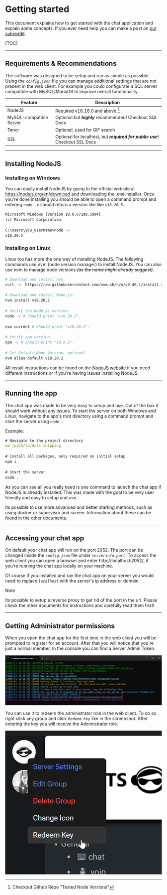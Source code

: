 # Getting started

This document explains how to get started with the chat application and explain some concepts. If you ever need help you can make a post on [our subreddit](https://www.reddit.com/r/dcts/).

[TOC]

------

## Requirements & Recommendations

The software was designed to be setup and run as simple as possible. Using the *`config.json`* file you can manage additional settings that are not present in the web client. For example you could configurate a SQL server compatible with MySQL/MariaDB to improve overall functionality.

| Feature                 | Description                                                  |
| ----------------------- | ------------------------------------------------------------ |
| NodeJS                  | Required v16.16.0 and above [^testedNodeVersions]            |
| MySQL-compatible Server | Optional but ***highly*** recommended! Checkout SQL Docs     |
| Tenor                   | Optional, used for GIF search                                |
| SSL                     | Optional for localhost, but ***required for public use***! Checkout SSL Docs |

------

## Installing NodeJS

### Installing on Windows

You can easily install NodeJS by going to the official website at https://nodejs.org/en/download and downloading the *.msi* installer. Once you're done installing you should be able to open a command prompt and entering *`node -v`* should return a version like like *`v18.20.5`*.

```cmd
Microsoft Windows [Version 10.0.67198.5894]
(c) Microsoft Corporation. 

C:\Users\you_username>node -v
v18.20.5
```

### Installing on Linux

Linux too has more the one way of installing NodeJS. The following commands use nvm (node version manager) to install NodeJS. You can also use nvm to manage node versions *~~(as the name might already suggest)~~*.

```bash
# Download and install nvm:
curl -o- https://raw.githubusercontent.com/nvm-sh/nvm/v0.40.1/install.sh | bash

# Download and install Node.js:
nvm install v18.20.2

# Verify the Node.js version:
node -v # Should print "v18.20.2".

nvm current # Should print "v18.20.2".

# Verify npm version:
npm -v # Should print "10.9.2".

# Set Default Node Version, optional
nvm alias default v18.20.2
```

All install instructions can be found on the [NodeJS website](https://nodejs.org/en/download) if you need different instructions or if you're having issues installing NodeJS.

------

## Running the app

The chat app was made to be very easy to setup and use. Out of the box it should work without any issues. To start the server on both Windows and Linux, navigate to the app's root directory using a command prompt and start the server using *`node .`*

Example:

```cmd
# Navigate to the project directory
cd /path/to/dcts-shipping

# install all packages, only required on initial setup
npm i

# Start the server
node .
```

As you can see all you really need is one command to launch the chat app if NodeJS is already installed. This was made with the goal to be very user friendly and easy to setup and use.

Its possible to use more advanced and better starting methods, such as using docker or supervisor and screen. Information about these can be found in the other documents.

------

## Accessing your chat app

On default your chat app will run on the port 2052. The port can be changed inside the *`config.json`* file under *`serverinfo.port`*. To access the web client you can open a browser and enter http://localhost:2052/, if you're running the chat app locally on your machine.

Of course if you installed and ran the chat app on your server you would need to replace *`localhost`* with the server's ip address or domain.

> [!NOTE]
>
> Its possible to setup a reverse proxy to get rid of the port in the url. Please check the other documents for instructions and carefully read them first!

------

## Getting Administrator permissions

When you open the chat app for the first time in the web client you will be prompted to register for an account. After that you will notice that you're just a normal member. In the console you can find a Server Admin Token.

![image-20250201122217494](./assets/image-20250201122217494.png)

You can use it to redeem the administrator role in the web client. To do so right click any group and click *`Redeem Key`* like in the screenshot. After entering the key you will receive the Administrator role. 

![image-20250201122427341](./assets/image-20250201122427341.png)

[^testedNodeVersions]: Checkout Github Repo "Tested Node Versions"